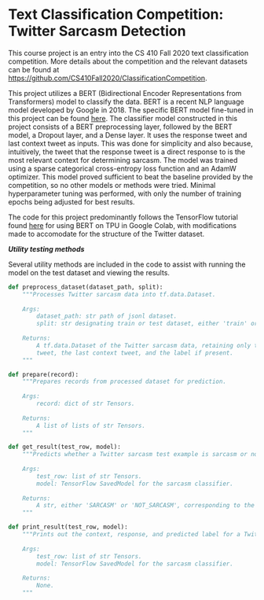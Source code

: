 # Text Classification Competition: Twitter Sarcasm Detection

This course project is an entry into the CS 410 Fall 2020 text classification competition. More details about the competition and the relevant datasets can be found at https://github.com/CS410Fall2020/ClassificationCompetition.

This project utilizes a BERT (Bidirectional Encoder Representations from Transformers) model to classify the data. BERT is a recent NLP language model developed by Google in 2018. The specific BERT model fine-tuned in this project can be found [here](https://tfhub.dev/tensorflow/bert_en_uncased_L-12_H-768_A-12/3). The classifier model constructed in this project consists of a BERT preprocessing layer, followed by the BERT model, a Dropout layer, and a Dense layer. It uses the response tweet and last context tweet as inputs. This was done for simplicity and also because, intuitively, the tweet that the response tweet is a direct response to is the most relevant context for determining sarcasm. The model was trained using a sparse categorical cross-entropy loss function and an AdamW optimizer. This model proved sufficient to beat the baseline provided by the competition, so no other models or methods were tried. Minimal hyperparameter tuning was performed, with only the number of training epochs being adjusted for best results.

The code for this project predominantly follows the TensorFlow tutorial found [here](https://www.tensorflow.org/tutorials/text/solve_glue_tasks_using_bert_on_tpu) for using BERT on TPU in Google Colab, with modifications made to accomodate for the structure of the Twitter dataset.

***Utility testing methods***

Several utility methods are included in the code to assist with running the model on the test dataset and viewing the results.

```python
def preprocess_dataset(dataset_path, split):
    """Processes Twitter sarcasm data into tf.data.Dataset.
    
    Args:
        dataset_path: str path of jsonl dataset.
        split: str designating train or test dataset, either 'train' or 'test'.
    
    Returns:
        A tf.data.Dataset of the Twitter sarcasm data, retaining only the response
        tweet, the last context tweet, and the label if present.
    """
```

```python
def prepare(record):
    """Prepares records from processed dataset for prediction.
    
    Args:
        record: dict of str Tensors.
    
    Returns:
        A list of lists of str Tensors.
    """
```

```python
def get_result(test_row, model):
    """Predicts whether a Twitter sarcasm test example is sarcasm or not sarcasm.
    
    Args:
        test_row: list of str Tensors.
        model: TensorFlow SavedModel for the sarcasm classifier.
    
    Returns:
        A str, either 'SARCASM' or 'NOT_SARCASM', corresponding to the predicted result.
    """
```

```python
def print_result(test_row, model):
    """Prints out the context, response, and predicted label for a Twitter sarcasm test example.
    
    Args:
        test_row: list of str Tensors.
        model: TensorFlow SavedModel for the sarcasm classifier.
    
    Returns:
        None.
    """
```
